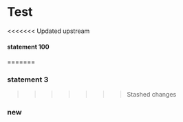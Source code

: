 # Test

<<<<<<< Updated upstream

#### statement 100
=======
### statement 3
>>>>>>> Stashed changes


### new